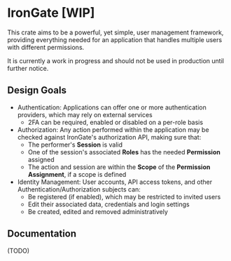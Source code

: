 # IronGate [WIP]
This crate aims to be a powerful, yet simple, user management framework, providing everything
needed for an application that handles multiple users with different permissions.

It is currently a work in progress and should not be used in production until further notice.

## Design Goals
- Authentication: Applications can offer one or more authentication providers, which may rely on external services
  - 2FA can be required, enabled or disabled on a per-role basis
- Authorization: Any action performed within the application may be checked against IronGate's authorization API, making sure that:
  - The performer's **Session** is valid
  - One of the session's associated **Roles** has the needed **Permission** assigned
  - The action and session are within the **Scope** of the **Permission Assignment**, if a scope is defined
- Identity Management: User accounts, API access tokens, and other Authentication/Authorization subjects can:
  - Be registered (if enabled), which may be restricted to invited users
  - Edit their associated data, credentials and login settings
  - Be created, edited and removed administratively

## Documentation
(TODO)